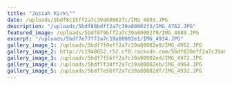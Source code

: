 ```yaml
---
title: "Josiah Kirk\""
date: /uploads/5bdf8c15ff2a7c39a80002fc/IMG_4893.JPG
description: "/uploads/5bdf80bdff2a7c39a80002f3/IMG_4762.JPG"
featured_image: /uploads/5bdf879bff2a7c39a80002f9/IMG_4889.JPG
excerpt: "/uploads/5bdf7e77ff2a7c39a80002e1/IMG_4934.JPG"
gallery_image_1: /uploads/5bdf7f0eff2a7c39a80002e9/IMG_4952.JPG
gallery_image_2: http://c1940652.r52.cf0.rackcdn.com/5bdf830eff2a7c39a80002f5/IMG_4962.jpg
gallery_image_3: /uploads/5bdf7f56ff2a7c39a80002ed/IMG_4972.JPG
gallery_image_4: /uploads/5bdf7f34ff2a7c39a80002eb/IMG_4964.JPG
gallery_image_5: /uploads/5bdf7e56ff2a7c39a80002df/IMG_4932.JPG
---
```

